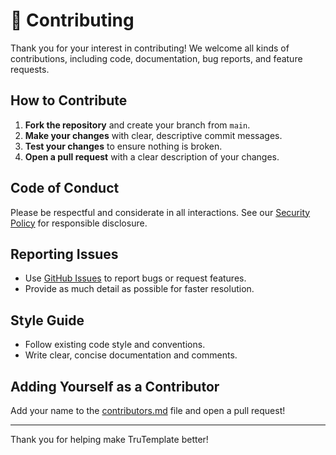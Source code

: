 # 🤝 Contributing

Thank you for your interest in contributing! We welcome all kinds of contributions, including code, documentation, bug reports, and feature requests.

## How to Contribute

1. **Fork the repository** and create your branch from `main`.
2. **Make your changes** with clear, descriptive commit messages.
3. **Test your changes** to ensure nothing is broken.
4. **Open a pull request** with a clear description of your changes.

## Code of Conduct

Please be respectful and considerate in all interactions. See our [Security Policy](security.md) for responsible disclosure.

## Reporting Issues

- Use [GitHub Issues](https://github.com/mcguiretechnology/TruTemplate/issues) to report bugs or request features.
- Provide as much detail as possible for faster resolution.

## Style Guide

- Follow existing code style and conventions.
- Write clear, concise documentation and comments.

## Adding Yourself as a Contributor

Add your name to the [contributors.md](contributors.md) file and open a pull request!

---

Thank you for helping make TruTemplate better!
